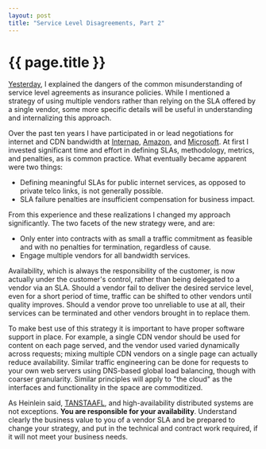 ```yaml
---
layout: post
title: "Service Level Disagreements, Part 2"
---
```


# {{ page.title }}

[Yesterday](http://blog.b3k.us/2009/07/15/service-level-disagreements.html), I explained the dangers of the common misunderstanding of service level agreements as insurance policies. While I mentioned a strategy of using multiple vendors rather than relying on the SLA offered by a single vendor, some more specific details will be useful in understanding and internalizing this approach.  
  
Over the past ten years I have participated in or lead negotiations for internet and CDN bandwidth at [Internap](http://www.internap.com), [Amazon](http://amazon.com), and [Microsoft](http://microsoft.com). At first I invested significant time and effort in defining SLAs, methodology, metrics, and penalties, as is common practice.  What eventually became apparent were two things:  
  
* Defining meaningful SLAs for public internet services, as opposed to private telco links, is not generally possible.
* SLA failure penalties are insufficient compensation for business impact.  
  
From this experience and these realizations I changed my approach significantly.  The two facets of the new strategy were, and are:  
  
* Only enter into contracts with as small a traffic commitment as feasible and with no penalties for termination, regardless of cause.  
* Engage multiple vendors for all bandwidth services.  
  
Availability, which is always the responsibility of the customer, is now actually under the customer's control, rather than being delegated to a vendor via an SLA.  Should a vendor fail to deliver the desired service level, even for a short period of time, traffic can be shifted to other vendors until quality improves.  Should a vendor prove too unreliable to use at all, their services can be terminated and other vendors brought in to replace them.
  
To make best use of this strategy it is important to have proper software support in place.  For example, a single CDN vendor should be used for content on each page served, and the vendor used varied dynamically across requests; mixing multiple CDN vendors on a single page can actually reduce availability.  Similar traffic engineering can be done for requests to your own web servers using DNS-based global load balancing, though with coarser granularity.  Similar principles will apply to "the cloud" as the interfaces and functionality in the space are commoditized.  
  
As Heinlein said, [TANSTAAFL](http://en.wikipedia.org/wiki/There_ain't_no_such_thing_as_a_free_lunch), and high-availability distributed systems are not exceptions.  __You are responsible for your availability__.  Understand clearly the business value to you of a vendor SLA and be prepared to change your strategy, and put in the technical and contract work required, if it will not meet your business needs.
